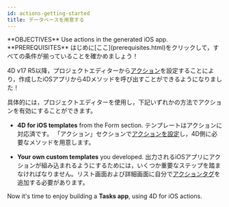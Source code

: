 ```yaml
---
id: actions-getting-started
title: データベースを用意する
---
```


<div class = "objectives">
**OBJECTIVES**
Use actions in the generated iOS app.</div> <div class = "prerequisites">
**PREREQUISITES**
はじめに[ここ](prerequisites.html)をクリックして，すべての条件が揃っていることを確かめましょう！</div>

4D v17 R5以降，プロジェクトエディターから[アクション](actions.html)を設定することにより，作成したiOSアプリから4Dメソッドを呼び出すことができるようになりました！

具体的には，プロジェクトエディターを使用し，下記いずれかの方法でアクションを有効にすることができます。

* **4D for iOS templates** from the Form section. テンプレートはアクションに対応済です。 「アクション」セクションで[アクションを設定](define-first-action.html)し，4D側に必要なメソッドを用意します。

* **Your own custom templates** you developed. 出力されるiOSアプリにアクションが組み込まれるようにするためには，いくつか重要なステップを踏まなければなりません。リスト画面および詳細画面に自分で[アクションタグ](action-custom-template.html)を追加する必要があります。

Now it's time to enjoy building a **Tasks app**, using 4D for iOS actions.
